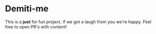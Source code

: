 # Demiti-me

This is a **just** for fun project, if we got a laugh from you we're happy. Feel free to open PR's with content!